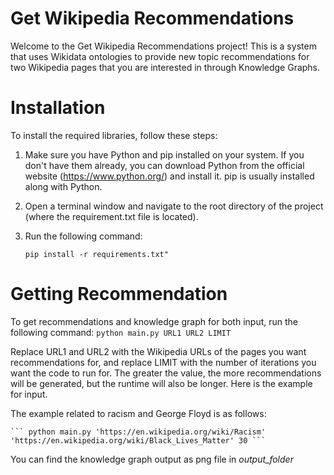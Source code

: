 # Get Wikipedia Recommendations

Welcome to the Get Wikipedia Recommendations project! This is a system that uses Wikidata ontologies to provide new topic recommendations for two Wikipedia pages that you are interested in through Knowledge Graphs.

# Installation

To install the required libraries, follow these steps:

1) Make sure you have Python and pip installed on your system. If you don't have them already, you can download Python from the official website (https://www.python.org/) and install it. pip is usually installed along with Python.
2) Open a terminal window and navigate to the root directory of the project (where the requirement.txt file is located).
3) Run the following command:

   ``` pip install -r requirements.txt" ```
   
# Getting Recommendation
To get recommendations and knowledge graph for both input, run the following command:
  ``` python main.py URL1 URL2 LIMIT ```
  
  Replace URL1 and URL2 with the Wikipedia URLs of the pages you want recommendations for, and replace LIMIT with the number of iterations you want the code to run for. The greater the value, the more recommendations will be generated, but the runtime will also be longer. Here is the example for input.
  
  The example related to racism and George Floyd is as follows:
  
    ``` python main.py 'https://en.wikipedia.org/wiki/Racism' 'https://en.wikipedia.org/wiki/Black_Lives_Matter' 30 ```
  
  
  You can find the knowledge graph output as png file in *output_folder* 
